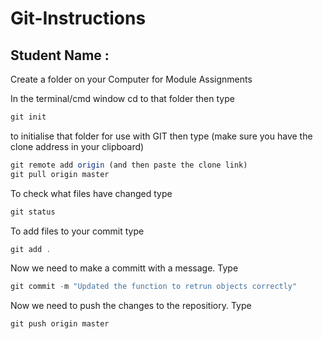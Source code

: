 # Git-Instructions

## Student Name : 

Create a folder on your Computer for Module Assignments

In the terminal/cmd window cd to that folder then type
```javascript
git init
```
to initialise that folder for use with GIT then type (make sure you have the clone address in your clipboard)

```javascript
git remote add origin (and then paste the clone link)
git pull origin master
```
To check what files have changed type

```javascript
git status
```

To add files to your commit type

```javascript
git add .
```

Now we need to make a committ with a message. Type

```javascript
git commit -m "Updated the function to retrun objects correctly"
```

Now we need to push the changes to the repositiory. Type

```javascript
git push origin master
```
